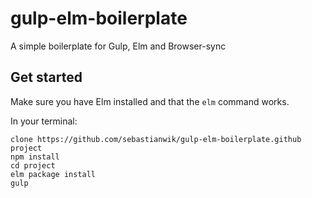 # gulp-elm-boilerplate
A simple boilerplate for Gulp, Elm and Browser-sync

## Get started
Make sure you have Elm installed and that the ```elm``` command works.

In your terminal:
```
clone https://github.com/sebastianwik/gulp-elm-boilerplate.github project
npm install 
cd project
elm package install
gulp

```
